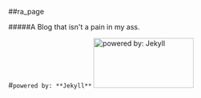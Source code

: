 ##ra_page

#####A Blog that isn't a pain in my ass. 

#`powered by: **Jekyll**`
<a href="http://jekyllrb.com" target="_blank"><img src="http://jekyllrb.com/img/logo-2x.png" alt="powered by: Jekyll" width="200" height="100" border="0" /></a>




